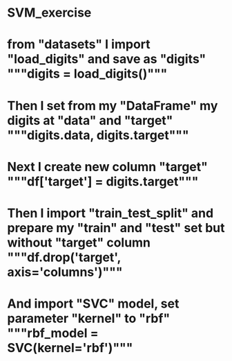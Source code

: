 # SVM_exercise
# from "datasets" I import "load_digits" and save as "digits" """digits = load_digits()"""
# Then I set from my "DataFrame" my digits at "data" and "target" """digits.data, digits.target"""
# Next I create new column "target" """df['target'] = digits.target"""
# Then I import "train_test_split" and prepare my "train" and "test" set but without "target" column """df.drop('target', axis='columns')"""
# And import "SVC" model, set parameter "kernel" to "rbf" """rbf_model = SVC(kernel='rbf')"""
